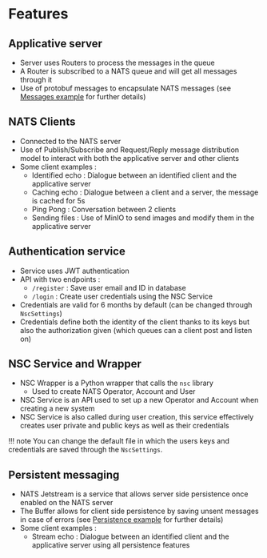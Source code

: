 # Features

## Applicative server

- Server uses Routers to process the messages in the queue
- A Router is subscribed to a NATS queue and will get all messages through it
- Use of protobuf messages to encapsulate NATS messages (see [Messages example](messages.md) for further details)

## NATS Clients

- Connected to the NATS server
- Use of Publish/Subscribe and Request/Reply message distribution model to interact with both the applicative server and other clients
- Some client examples :
    * Identified echo : Dialogue between an identified client and the applicative server
    * Caching echo : Dialogue between a client and a server, the message is cached for 5s
    * Ping Pong : Conversation between 2 clients
    * Sending files : Use of MinIO to send images and modify them in the applicative server

## Authentication service

- Service uses JWT authentication
- API with two endpoints :
    * `/register` : Save user email and ID in database
    * `/login` : Create user credentials using the NSC Service
- Credentials are valid for 6 months by default (can be changed through `NscSettings`)
- Credentials define both the identity of the client thanks to its keys but also the authorization given (which queues can a client post and listen on)


## NSC Service and Wrapper

- NSC Wrapper is a Python wrapper that calls the `nsc` library
    * Used to create NATS Operator, Account and User
- NSC Service is an API used to set up a new Operator and Account when creating a new system
- NSC Service is also called during user creation, this service effectively creates user private and public keys as well as their credentials

!!! note
    You can change the default file in which the users keys and credentials are saved through the `NscSettings`.

## Persistent messaging

- NATS Jetstream is a service that allows server side persistence once enabled on the NATS server
- The Buffer allows for client side persistence by saving unsent messages in case of errors (see [Persistence example](persistence.md) for further details)
- Some client examples :
    * Stream echo : Dialogue between an identified client and the applicative server using all persistence features
